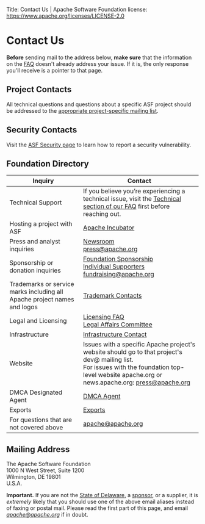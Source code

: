 Title: Contact Us | Apache Software Foundation
license: https://www.apache.org/licenses/LICENSE-2.0

# Contact Us

**Before** sending mail to the address below, **make sure** that  the information on the [FAQ](https://www.apache.org/foundation/faq) doesn't already address your issue. If it is, the only response you'll receive is a pointer
to that page.

## Project Contacts

All technical questions and questions about a specific ASF project should be addressed to the [appropriate project-specific mailing list](https://projects.apache.org/projects.html). 

## Security Contacts

Visit the [ASF Security page](https://www.apache.org/security/) to learn how to report a security vulnerability. 

## Foundation Directory


| Inquiry     | Contact |
| ----------- | ----------- |
| Technical Support      | If you believe you’re experiencing a technical issue, visit the [Technical section of our FAQ](https://www.apache.org/foundation/faq) first before reaching out.|
| Hosting a project with ASF      | [Apache Incubator](https://incubator.apache.org/)        |
| Press and analyst inquiries   | [Newsroom](https://apache.org/press/) <br> press@apache.org         |
| Sponsorship or donation inquiries     | [Foundation Sponsorship](https://apache.org/foundation/sponsorship.html) <br> [Individual Supporters](/foundation/individual-supporters) <br> fundraising@apache.org       |
| Trademarks or service marks including all Apache project names and logos   | [Trademark Contacts](https://apache.org/foundation/marks/contact)      |
| Legal and Licensing     | [Licensing FAQ](https://apache.org/foundation/license-faq.html) <br>  [Legal Affairs Committee](https://apache.org/legal/)      |
| Infrastructure     | [Infrastructure Contact](https://infra.apache.org/contact.html) |
| Website   | Issues with a specific Apache project's website should go to that project's dev@ mailing list.<br>For issues with the foundation top-level website apache.org or news.apache.org: press@apache.org |
| DMCA Designated Agent     | [DMCA Agent](https://apache.org/legal/dmca.html)       |
| Exports     | [Exports](/licenses/exports/)       |
| For questions that are not covered above   | apache@apache.org      |

## Mailing Address

The Apache Software Foundation<br>
1000 N West Street, Suite 1200<br>
Wilmington, DE  19801<br>
U.S.A.<br>

**Important.** If you are not the [State of Delaware](records/),
a [sponsor](/foundation/sponsors), or a supplier, it is *extremely* likely that
you should use one of the above email aliases instead of faxing or postal mail.  Please read
the first part of this page, and email *apache@apache.org*
if in doubt.
